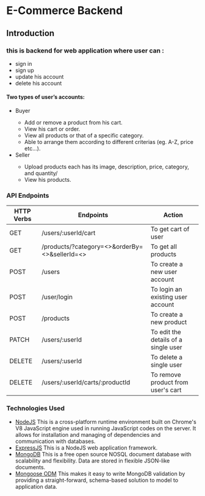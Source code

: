 # E-Commerce Backend
## Introduction
<h3>this is backend for web application where user can :</h3>
<ul>
<li>sign in </li>
<li>sign up </li>
<li>update his account</li>
<li>delete his account</li>
</ul>

#### Two types of user’s accounts:
<ul>
<li>Buyer</li>
  <ul>
    <li>Add or remove a product from his cart.</li>
    <li>View his cart or order.</li>
    <li>View all products or that of a specific category.</li>
    <li>Able to arrange them according to different criterias (eg. A-Z, price etc…).</li>
  </ul>
<li>Seller</li>
  <ul>
  <li>Upload products each has its image, description, price, category, and quantity/</li>
  <li>View his products.</li>

  </ul>
</ul>

<!-- ### Project Support Features
* Users can signup and login to their accounts
* Public (non-authenticated) users can access all causes on the platform 
* Authenticated users can access all causes as well as create a new cause, edit their created cause and also delete what they've created. -->
<!-- ### Installation Guide
* Clone this repository [here](https://github.com/blackdevelopa/ProjectSupport.git).
* The develop branch is the most stable branch at any given time, ensure you're working from it.
* Run npm install to install all dependencies
* You can either work with the default mLab database or use your locally installed MongoDB. Do configure to your choice in the application entry file.
* Create an .env file in your project root folder and add your variables. See .env.sample for assistance. -->
<!--
### Usage
* Run npm start:dev to start the application.
* Connect to the API using Postman on port 3000. -->
### API Endpoints
| HTTP Verbs | Endpoints | Action |
| --- | --- | --- |
| GET | /users/:userId/cart | To get cart of user |
| GET | /products/?category=<>&orderBy=<>&sellerId=<> | To get all products |
| POST | /users | To create a new user account |
| POST | /user/login | To login an existing user account |
| POST | /products | To create a new product |
| PATCH | /users/:userId | To edit the details of a single user |
| DELETE | /users/:userId | To delete a single user |
| DELETE | /users/:userId/carts/:productId | To remove product from user's cart |
### Technologies Used
* [NodeJS](https://nodejs.org/) This is a cross-platform runtime environment built on Chrome's V8 JavaScript engine used in running JavaScript codes on the server. It allows for installation and managing of dependencies and communication with databases.
* [ExpressJS](https://www.expresjs.org/) This is a NodeJS web application framework.
* [MongoDB](https://www.mongodb.com/) This is a free open source NOSQL document database with scalability and flexibility. Data are stored in flexible JSON-like documents.
* [Mongoose ODM](https://mongoosejs.com/) This makes it easy to write MongoDB validation by providing a straight-forward, schema-based solution to model to application data.

